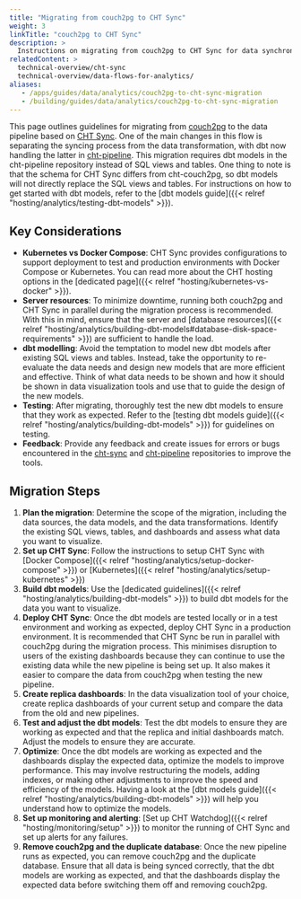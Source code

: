 ```yaml
---
title: "Migrating from couch2pg to CHT Sync"
weight: 3
linkTitle: "couch2pg to CHT Sync"
description: >
  Instructions on migrating from couch2pg to CHT Sync for data synchronization and analytics
relatedContent: >
  technical-overview/cht-sync
  technical-overview/data-flows-for-analytics/
aliases:
   - /apps/guides/data/analytics/couch2pg-to-cht-sync-migration
   - /building/guides/data/analytics/couch2pg-to-cht-sync-migration
---
```


This page outlines guidelines for migrating from [couch2pg](https://github.com/medic/cht-couch2pg) to the data pipeline based on [CHT Sync](https://github.com/medic/cht-sync). One of the main changes in this flow is separating the syncing process from the data transformation, with dbt now handling the latter in [cht-pipeline](https://github.com/medic/cht-pipeline/). This migration requires dbt models in the cht-pipeline repository instead of SQL views and tables. One thing to note is that the schema for CHT Sync differs from cht-couch2pg, so dbt models will not directly replace the SQL views and tables. For instructions on how to get started with dbt models, refer to the [dbt models guide]({{< relref "hosting/analytics/testing-dbt-models" >}}).

## Key Considerations
- **Kubernetes vs Docker Compose**: CHT Sync provides configurations to support deployment to test and production environments with Docker Compose or Kubernetes. You can read more about the CHT hosting options in the [dedicated page]({{< relref "hosting/kubernetes-vs-docker" >}}). 
- **Server resources**: To minimize downtime, running both couch2pg and CHT Sync in parallel during the migration process is recommended. With this in mind, ensure that the server and [database resources]({{< relref "hosting/analytics/building-dbt-models#database-disk-space-requirements" >}}) are sufficient to handle the load.
- **dbt modelling**: Avoid the temptation to model new dbt models after existing SQL views and tables. Instead, take the opportunity to re-evaluate the data needs and design new models that are more efficient and effective. Think of what data needs to be shown and how it should be shown in data visualization tools and use that to guide the design of the new models.
- **Testing**: After migrating, thoroughly test the new dbt models to ensure that they work as expected. Refer to the [testing dbt models guide]({{< relref "hosting/analytics/building-dbt-models" >}}) for guidelines on testing.
- **Feedback**: Provide any feedback and create issues for errors or bugs encountered in the [cht-sync](https://github.com/medic/cht-sync) and [cht-pipeline](https://github.com/medic/cht-pipeline/) repositories to improve the tools.

## Migration Steps
1. **Plan the migration**: Determine the scope of the migration, including the data sources, the data models, and the data transformations. Identify the existing SQL views, tables, and dashboards and assess what data you want to visualize. 
1. **Set up CHT Sync**: Follow the instructions to setup CHT Sync with [Docker Compose]({{< relref "hosting/analytics/setup-docker-compose" >}}) or [Kubernetes]({{< relref "hosting/analytics/setup-kubernetes" >}})
1. **Build dbt models**:  Use the [dedicated guidelines]({{< relref "hosting/analytics/building-dbt-models" >}}) to build dbt models for the data you want to visualize.
1. **Deploy CHT Sync**: Once the dbt models are tested locally or in a test environment and working as expected, deploy CHT Sync in a production environment. It is recommended that CHT Sync be run in parallel with couch2pg during the migration process. This minimises disruption to users of the existing dashboards because they can continue to use the existing data while the new pipeline is being set up. It also makes it easier to compare the data from couch2pg when testing the new pipeline.
1. **Create replica dashboards**: In the data visualization tool of your choice, create replica dashboards of your current setup and compare the data from the old and new pipelines.
1. **Test and adjust the dbt models**: Test the dbt models to ensure they are working as expected and that the replica and initial dashboards match. Adjust the models to ensure they are accurate.
1. **Optimize**: Once the dbt models are working as expected and the dashboards display the expected data, optimize the models to improve performance. This may involve restructuring the models, adding indexes, or making other adjustments to improve the speed and efficiency of the models. Having a look at the [dbt models guide]({{< relref "hosting/analytics/building-dbt-models" >}}) will help you understand how to optimize the models.
1. **Set up monitoring and alerting**: [Set up CHT Watchdog]({{< relref "hosting/monitoring/setup" >}}) to monitor the running of CHT Sync and set up alerts for any failures.
1. **Remove couch2pg and the duplicate database**: Once the new pipeline runs as expected, you can remove couch2pg and the duplicate database. Ensure that all data is being synced correctly, that the dbt models are working as expected, and that the dashboards display the expected data before switching them off and removing couch2pg.
